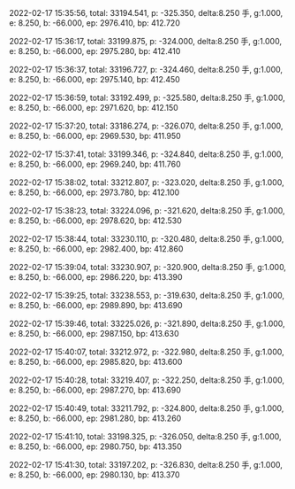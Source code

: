 2022-02-17 15:35:56, total: 33194.541, p: -325.350, delta:8.250 手, g:1.000, e: 8.250, b: -66.000, ep: 2976.410, bp: 412.720

2022-02-17 15:36:17, total: 33199.875, p: -324.000, delta:8.250 手, g:1.000, e: 8.250, b: -66.000, ep: 2975.280, bp: 412.410

2022-02-17 15:36:37, total: 33196.727, p: -324.460, delta:8.250 手, g:1.000, e: 8.250, b: -66.000, ep: 2975.140, bp: 412.450

2022-02-17 15:36:59, total: 33192.499, p: -325.580, delta:8.250 手, g:1.000, e: 8.250, b: -66.000, ep: 2971.620, bp: 412.150

2022-02-17 15:37:20, total: 33186.274, p: -326.070, delta:8.250 手, g:1.000, e: 8.250, b: -66.000, ep: 2969.530, bp: 411.950

2022-02-17 15:37:41, total: 33199.346, p: -324.840, delta:8.250 手, g:1.000, e: 8.250, b: -66.000, ep: 2969.240, bp: 411.760

2022-02-17 15:38:02, total: 33212.807, p: -323.020, delta:8.250 手, g:1.000, e: 8.250, b: -66.000, ep: 2973.780, bp: 412.100

2022-02-17 15:38:23, total: 33224.096, p: -321.620, delta:8.250 手, g:1.000, e: 8.250, b: -66.000, ep: 2978.620, bp: 412.530

2022-02-17 15:38:44, total: 33230.110, p: -320.480, delta:8.250 手, g:1.000, e: 8.250, b: -66.000, ep: 2982.400, bp: 412.860

2022-02-17 15:39:04, total: 33230.907, p: -320.900, delta:8.250 手, g:1.000, e: 8.250, b: -66.000, ep: 2986.220, bp: 413.390

2022-02-17 15:39:25, total: 33238.553, p: -319.630, delta:8.250 手, g:1.000, e: 8.250, b: -66.000, ep: 2989.890, bp: 413.690

2022-02-17 15:39:46, total: 33225.026, p: -321.890, delta:8.250 手, g:1.000, e: 8.250, b: -66.000, ep: 2987.150, bp: 413.630

2022-02-17 15:40:07, total: 33212.972, p: -322.980, delta:8.250 手, g:1.000, e: 8.250, b: -66.000, ep: 2985.820, bp: 413.600

2022-02-17 15:40:28, total: 33219.407, p: -322.250, delta:8.250 手, g:1.000, e: 8.250, b: -66.000, ep: 2987.270, bp: 413.690

2022-02-17 15:40:49, total: 33211.792, p: -324.800, delta:8.250 手, g:1.000, e: 8.250, b: -66.000, ep: 2981.280, bp: 413.260

2022-02-17 15:41:10, total: 33198.325, p: -326.050, delta:8.250 手, g:1.000, e: 8.250, b: -66.000, ep: 2980.750, bp: 413.350

2022-02-17 15:41:30, total: 33197.202, p: -326.830, delta:8.250 手, g:1.000, e: 8.250, b: -66.000, ep: 2980.130, bp: 413.370